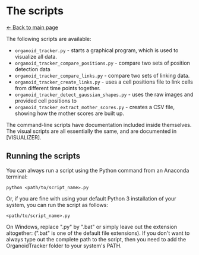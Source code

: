 # The scripts
[← Back to main page](./INDEX.md)

The following scripts are available:

* `organoid_tracker.py` - starts a graphical program, which is used to visualize all data.
* `organoid_tracker_compare_positions.py` - compare two sets of position detection data
* `organoid_tracker_compare_links.py` - compare two sets of linking data.
* `organoid_tracker_create_links.py` - uses a cell positions file to link cells from different time points together.
* `organoid_tracker_detect_gaussian_shapes.py` - uses the raw images and provided cell positions to 
* `organoid_tracker_extract_mother_scores.py` - creates a CSV file, showing how the mother scores are built up.

The command-line scripts have documentation included inside themselves. The visual scripts are all essentially the same, and are documented in [VISUALIZER].

Running the scripts
-------------------

You can always run a script using the Python command from an Anaconda terminal:

    python <path/to/script_name>.py

Or, if you are fine with using your default Python 3 installation of your system, you can run the script as follows:

    <path/to/script_name>.py

On Windows, replace ".py" by ".bat" or simply leave out the extension altogether: (".bat" is one of the default file extensions). If you don't want to always type out the complete path to the script, then you need to add the OrganoidTracker folder to your system's PATH.
